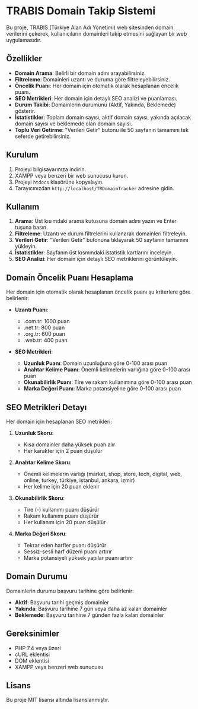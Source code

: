 # TRABIS Domain Takip Sistemi

Bu proje, TRABIS (Türkiye Alan Adı Yönetimi) web sitesinden domain verilerini çekerek, kullanıcıların domainleri takip etmesini sağlayan bir web uygulamasıdır.

## Özellikler

- **Domain Arama**: Belirli bir domain adını arayabilirsiniz.
- **Filtreleme**: Domainleri uzantı ve duruma göre filtreleyebilirsiniz.
- **Öncelik Puanı**: Her domain için otomatik olarak hesaplanan öncelik puanı.
- **SEO Metrikleri**: Her domain için detaylı SEO analizi ve puanlaması.
- **Durum Takibi**: Domainlerin durumunu (Aktif, Yakında, Beklemede) gösterir.
- **İstatistikler**: Toplam domain sayısı, aktif domain sayısı, yakında açılacak domain sayısı ve beklemede olan domain sayısı.
- **Toplu Veri Getirme**: "Verileri Getir" butonu ile 50 sayfanın tamamını tek seferde getirebilirsiniz.

## Kurulum

1. Projeyi bilgisayarınıza indirin.
2. XAMPP veya benzeri bir web sunucusu kurun.
3. Projeyi `htdocs` klasörüne kopyalayın.
4. Tarayıcınızdan `http://localhost/TRDomainTracker` adresine gidin.

## Kullanım

1. **Arama**: Üst kısımdaki arama kutusuna domain adını yazın ve Enter tuşuna basın.
2. **Filtreleme**: Uzantı ve durum filtrelerini kullanarak domainleri filtreleyin.
3. **Verileri Getir**: "Verileri Getir" butonuna tıklayarak 50 sayfanın tamamını yükleyin.
4. **İstatistikler**: Sayfanın üst kısmındaki istatistik kartlarını inceleyin.
5. **SEO Analizi**: Her domain için detaylı SEO metriklerini görüntüleyin.

## Domain Öncelik Puanı Hesaplama

Her domain için otomatik olarak hesaplanan öncelik puanı şu kriterlere göre belirlenir:

- **Uzantı Puanı**:
  - .com.tr: 1000 puan
  - .net.tr: 800 puan
  - .org.tr: 600 puan
  - .web.tr: 400 puan

- **SEO Metrikleri**:
  - **Uzunluk Puanı**: Domain uzunluğuna göre 0-100 arası puan
  - **Anahtar Kelime Puanı**: Önemli kelimelerin varlığına göre 0-100 arası puan
  - **Okunabilirlik Puanı**: Tire ve rakam kullanımına göre 0-100 arası puan
  - **Marka Değeri Puanı**: Marka potansiyeline göre 0-100 arası puan

## SEO Metrikleri Detayı

Her domain için hesaplanan SEO metrikleri:

1. **Uzunluk Skoru**:
   - Kısa domainler daha yüksek puan alır
   - Her karakter için 2 puan düşülür

2. **Anahtar Kelime Skoru**:
   - Önemli kelimelerin varlığı (market, shop, store, tech, digital, web, online, turkey, türkiye, istanbul, ankara, izmir)
   - Her kelime için 20 puan eklenir

3. **Okunabilirlik Skoru**:
   - Tire (-) kullanımı puanı düşürür
   - Rakam kullanımı puanı düşürür
   - Her kullanım için 20 puan düşülür

4. **Marka Değeri Skoru**:
   - Tekrar eden harfler puanı düşürür
   - Sessiz-sesli harf düzeni puanı artırır
   - Marka potansiyeli yüksek yapılar puanı artırır

## Domain Durumu

Domainlerin durumu başvuru tarihine göre belirlenir:

- **Aktif**: Başvuru tarihi geçmiş domainler
- **Yakında**: Başvuru tarihine 7 gün veya daha az kalan domainler
- **Beklemede**: Başvuru tarihine 7 günden fazla kalan domainler

## Gereksinimler

- PHP 7.4 veya üzeri
- cURL eklentisi
- DOM eklentisi
- XAMPP veya benzeri web sunucusu

## Lisans

Bu proje MIT lisansı altında lisanslanmıştır. 
